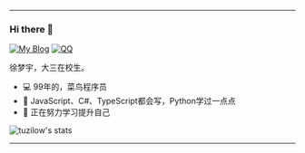 ***

### Hi there 👋

[![My Blog](https://img.shields.io/badge/-https://tuzilow.github.io-1ca0f1?label=Blog&flat-square&link=https://tuzilow.github.io)](https://tuzilow.github.io)
[![QQ](https://img.shields.io/badge/-1176281967-success?label=QQ&flat-square&link=tencent://message/?uin=1176281967)](tencent://message/?uin=1176281967)

徐梦宇，大三在校生。

- 💻 99年的，菜鸟程序员
- 💬 JavaScript、C#、TypeScript都会写，Python学过一点点
- 🌱 正在努力学习提升自己

![tuzilow's stats](https://github-readme-stats.vercel.app/api?username=tuzilow&show_icons=true)

***
